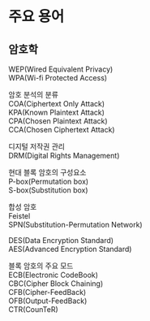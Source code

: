 # 주요 용어

## 암호학  
WEP(Wired Equivalent Privacy)  
WPA(Wi-fi Protected Access)  


암호 분석의 분류  
COA(Ciphertext Only Attack)  
KPA(Known Plaintext Attack)  
CPA(Chosen Plaintext Attack)  
CCA(Chosen Ciphertext Attack)  

디지털 저작권 관리  
DRM(Digital Rights Management)

현대 블록 암호의 구성요소  
P-box(Permutation box)  
S-box(Substitution box)  

합성 암호  
Feistel  
SPN(Substitution-Permutation Network)  

DES(Data Encryption Standard)  
AES(Advanced Encryption Standard)  

블록 암호의 주요 모드  
ECB(Electronic CodeBook)  
CBC(Cipher Block Chaining)  
CFB(Cipher-FeedBack)  
OFB(Output-FeedBack)  
CTR(CounTeR)  


